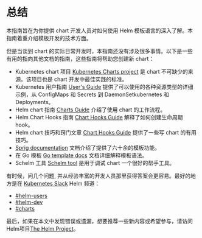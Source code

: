 # 总结
本指南旨在为你提供 chart 开发人员对如何使用 Helm 模板语言的深入了解。本指南着重介绍模板开发的技术方面。

但是当谈到 chart 的实际日常开发时，本指南还没有涉及很多事情。以下是一些有用的指向其他文档的指南，这些指南将帮助您创建新 chart：

- Kubernetes chart 项目 [Kubernetes Charts project](https://github.com/kubernetes/charts) 是 chart 不可缺少的来源。该项目也是 chart 开发中最佳实践的标准。
- Kubernetes 用户指南 [User's Guide](http://kubernetes.io/docs/user-guide/) 提供了可以使用的各种资源类型的详细示例，从 ConfigMaps 和 Secrets 到 DaemonSetkubernetes 和 Deployments。
- Helm chart 指南 [Charts Guide](../chart/charts-zh_cn.md) 介绍了使用 chart 的工作流程。
- Helm Chart Hooks 指南 [Chart Hooks Guide](../chart/charts_hooks-zh_cn.md) 解释了如何创建生命周期 hook。
- Helm chart 技巧和窍门文章 [Chart Hooks Guide](../chart/charts_hooks-zh_cn.md) 提供了一些写 chart 的有用技巧。
- [Sprig documentation](https://github.com/Masterminds/sprig) 文档介绍了提供了六十余的模板功能。
- 在 Go 模板 [Go template docs](https://godoc.org/text/template) 文档详细解释模板语法。
- Schelm 工具 [Schelm tool](https://github.com/databus23/schelm) 是用于调试 chart 一个很好的帮手工具。

有时候，问几个问题, 并从经验丰富的开发人员那里获得答案会更容易。最好的地方是在 [Kubernetes Slack](https://kubernetes.slack.com) Helm 频道：

- [#helm-users](https://kubernetes.slack.com/messages/helm-users)
- [#helm-dev](https://kubernetes.slack.com/messages/helm-dev)
- [#charts](https://kubernetes.slack.com/messages/charts)

最后，如果在本文中发现错误或遗漏，想要推荐一些新内容或希望参与，请访问Helm项目[The Helm Project](https://github.com/helm)。
